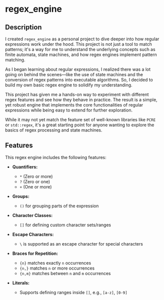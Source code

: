 # regex_engine

## Description

I created `regex_engine` as a personal project to dive deeper into how regular expressions work under the hood. This project is not just a tool to match patterns; it's a way for me to understand the underlying concepts such as finite automata, state machines, and how regex engines implement pattern matching.

As I began learning about regular expressions, I realized there was a lot going on behind the scenes—like the use of state machines and the conversion of regex patterns into executable algorithms. So, I decided to build my own basic regex engine to solidify my understanding. 

This project has given me a hands-on way to experiment with different regex features and see how they behave in practice. The result is a simple, yet robust engine that implements the core functionalities of regular expressions while being easy to extend for further exploration.

While it may not yet match the feature set of well-known libraries like `PCRE` or `std::regex`, it's a great starting point for anyone wanting to explore the basics of regex processing and state machines.

## Features

This regex engine includes the following features:

- **Quantifiers:**
  - `*` (Zero or more)
  - `?` (Zero or one)
  - `+` (One or more)
  
- **Groups:**
  - `()` for grouping parts of the expression

- **Character Classes:**
  - `[]` for defining custom character sets/ranges
  
- **Escape Characters:**
  - `\` is supported as an escape character for special characters
  
- **Braces for Repetition:**
  - `{n}` matches exactly `n` occurrences
  - `{n,}` matches `n` or more occurrences
  - `{n,m}` matches between `n` and `m` occurrences
  
- **Literals:**
  - Supports defining ranges inside `[]`, e.g., `[a-z]`, `[0-9]`

